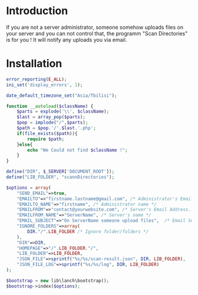 # Introduction
If you are not a server administrator, someone somehow uploads files on your server and you can not control that, the programm "Scan Directories" is for you ! It will notify any uploads you via email.

# Installation
```php 
error_reporting(E_ALL);
ini_set('display_errors', 1);

date_default_timezone_set("Asia/Tbilisi");

function __autoload($className) { 
	$parts = explode('\\', $className);
	$last = array_pop($parts);
	$pop = implode("/",$parts);
	$path = $pop.'/'.$last.'.php';
	if(file_exists($path)){
    	require $path;
	}else{
		echo "We Could not find $className !";
	}
}

define("DIR", $_SERVER['DOCUMENT_ROOT']);
define("LIB_FOLDER", "scannDirectories");

$options = array( 
	"SEND_EMAIL"=>true,
	"EMAILTO"=>"firstname.lastname@gmail.com", /* Administrator's Email address */ 
	"EMAILTO_NAME"=>"firstname", /* Administrator name */
	"EMAILFROM"=>"contact@yourwebsite.com", /* Server's Email Address.. */ 
	"EMAILFROM_NAME"=>"ServerName", /* Server's name */
	"EMAIL_SUBJECT"=>"On ServerName someone upload files",  /* Email Subject */
	"IGNORE_FOLDERS"=>array(
		DIR."/".LIB_FOLDER /* Ignore folder/folders */
	),
	"DIR"=>DIR, 
	"HOMEPAGE"=>"/".LIB_FOLDER."/",
	"LIB_FOLDER"=>LIB_FOLDER,
	"JSON_FILE"=>sprintf("%s/%s/scan-result.json", DIR, LIB_FOLDER), 
	"JSON_FILE_LOG"=>sprintf("%s/%s/log", DIR, LIB_FOLDER)	
); 

$bootstrap = new lib\lanch\bootstrap();
$bootstrap->index($options);
```
